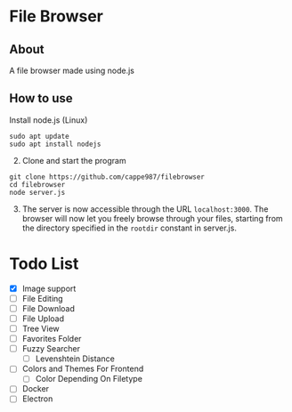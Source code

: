 # File Browser
## About
A file browser made using node.js

## How to use
Install node.js (Linux)
```
sudo apt update
sudo apt install nodejs
```

2. Clone and start the program
```
git clone https://github.com/cappe987/filebrowser
cd filebrowser
node server.js
```

3. The server is now accessible through the URL `localhost:3000`. The browser will now let you freely browse through your files, starting from the directory specified in the `rootdir` constant in server.js.

# Todo List

- [X] Image support
- [ ] File Editing
- [ ] File Download
- [ ] File Upload
- [ ] Tree View
- [ ] Favorites Folder
- [ ] Fuzzy Searcher 
  - [ ] Levenshtein Distance
- [ ] Colors and Themes For Frontend 
  - [ ] Color Depending On Filetype 
- [ ] Docker
- [ ] Electron
